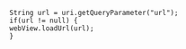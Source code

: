     String url = uri.getQueryParameter("url");
    if(url != null) {
    webView.loadUrl(url);
    }